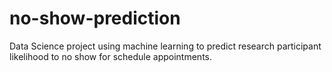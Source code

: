 # no-show-prediction
Data Science project using machine learning to predict research participant likelihood to no show for schedule appointments.
